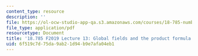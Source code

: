 ```yaml
---
content_type: resource
description: ''
file: https://ol-ocw-studio-app-qa.s3.amazonaws.com/courses/18-785-number-theory-i-fall-2019/6f519c7d75da9ab21d94b9e7afa04eb1_MIT18_785F19_lec13.pdf
file_type: application/pdf
resourcetype: Document
title: '18.785 F2019 Lecture 13: Global fields and the product formula'
uid: 6f519c7d-75da-9ab2-1d94-b9e7afa04eb1
---
```

